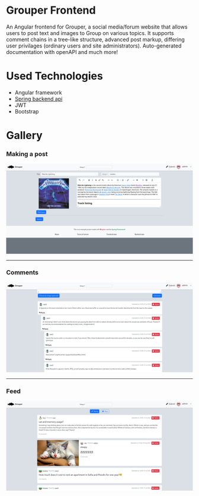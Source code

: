 # Grouper Frontend
An Angular frontend for Grouper, a social media/forum website that allows users to post text and images to Group on various topics.
It supports comment chains in a tree-like structure, advanced post markup,
differing user privilages (ordinary users and site administrators).
Auto-generated documentation with openAPI and much more!

# Used Technologies
* Angular framework
* [Spring backend api](https://github.com/Goshenkata/grouper-api)
* JWT
* Bootstrap


# Gallery
### Making a post
![Making a post](./src/assets/images/post.png)
- - -
### Comments
![commentS](./src/assets/images/comments.png)
- - -
### Feed
![Feed view](./src/assets/images/feed.png)
